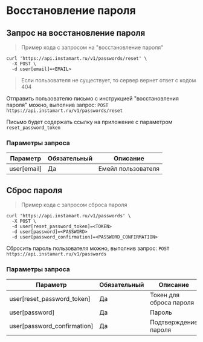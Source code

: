 # Восстановление пароля

## Запрос на восстановление пароля

> Пример кода c запросом на "восстановление пароля"

```shell
curl 'https://api.instamart.ru/v1/passwords/reset' \
  -X POST \
  -d user[email]=<EMAIL>
```

> Если пользователя не существует, то сервер вернет ответ с кодом 404

Отправить пользователю письмо с инструкцией "восстановления пароля" можно, выполнив запрос:
`POST https://api.instamart.ru/v1/passwords/reset`

Письмо будет содержать ссылку на приложение с параметром `reset_password_token`

### Параметры запроса

Параметр | Обязательный | Описание
--------- | ------- | -----------
user[email] | Да | Емейл пользователя


## Сброс пароля

> Пример кода c запросом сброса пароля

```shell
curl 'https://api.instamart.ru/v1/passwords' \
  -X POST \
  -d user[reset_password_token]=<TOKEN>
  -d user[password]=<PASSWORD>
  -d user[password_confirmation]=<PASSWORD_CONFIRMATION>
```

Сбросить пароль пользователя можно, выполнив запрос:
`POST https://api.instamart.ru/v1/passwords`

### Параметры запроса

Параметр | Обязательный | Описание
--------- | ------- | -----------
user[reset_password_token] | Да | Токен для сброса пароля
user[password] | Да | Пароль
user[password_confirmation] | Да | Подтверждение пароля


